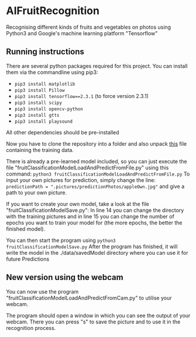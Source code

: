 # AIFruitRecognition
Recognising different kinds of fruits and vegetables on photos using Python3 and Google's machine learning platform "Tensorflow"

## Running instructions
 There are several python packages required for this project.
 You can install them via the commandline using pip3:

- ```pip3 install matplotlib```
- ```pip3 install Pillow```
- ```pip3 install tensorflow==2.3.1``` (to force version 2.3.1)
- ```pip3 install scipy```
- ```pip3 install opencv-python```
- ```pip3 install gtts```
- ```pip3 install playsound```


All other dependencies should be pre-installed

Now you have to clone the repository into a folder and also unpack [this](https://drive.google.com/file/d/1NjBw3OjpYbcKbrk9fxnqXcKJwJHDdFql/view?usp=sharing) file containing the training data.

 There is already a pre-learned model included, so you can just execute the file "fruitClassificationModelLoadAndPredictFromFile.py" using this command:
```python3 fruitClassificationModelLoadAndPredictFromFile.py```
To input your own pictures for prediction, simply change the line: ```predictionPath = ".pictures/predictionPhotos/appleOwn.jpg"``` and give a path to your own picture.


If you want to create your own model, take a look at the file "fruitClassificationModelSave.py":
In line 14 you can change the directory with the training pictures and
in line 15 you can change the number of epochs you want to train your model for (the more epochs, the better the finished model).

You can then start the program using ```python3 fruitClassificationModelSave.py```
After the program has finished, it will write the model in the ./data/savedModel directory where you can use it for future Predictions

## New version using the webcam
You can now use the program "fruitClassificationModelLoadAndPredictFromCam.py" to utilise your webcam.

The program should open a window in which you can see the output of your webcam. There you can press "s" to save the picture and to use it in the recognition process.
